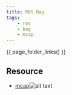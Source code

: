 ```yaml
---
title: ROS Bag
tags:
    - ros
    - bag
    - mcap
---
```



{{ page_folder_links() }}

## Resource
- [mcap](https://mcap.dev/guides/python/ros2)![alt text](image.png)